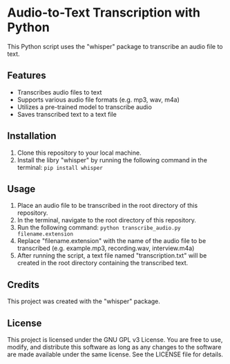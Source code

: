 # Audio-to-Text Transcription with Python

This Python script uses the "whisper" package to transcribe an audio file to text.

## Features

- Transcribes audio files to text
- Supports various audio file formats (e.g. mp3, wav, m4a)
- Utilizes a pre-trained model to transcribe audio
- Saves transcribed text to a text file

## Installation

1. Clone this repository to your local machine.
2. Install the libry "whisper" by running the following command in the terminal: 
   `pip install whisper`

## Usage

1. Place an audio file to be transcribed in the root directory of this repository.
2. In the terminal, navigate to the root directory of this repository.
3. Run the following command: 
   `python transcribe_audio.py filename.extension`
4. Replace "filename.extension" with the name of the audio file to be transcribed (e.g. example.mp3, recording.wav, interview.m4a)
5. After running the script, a text file named "transcription.txt" will be created in the root directory containing the transcribed text.

## Credits

This project was created with the "whisper" package. 

## License

This project is licensed under the GNU GPL v3 License. You are free to use, modify, and distribute this software as long as any changes to the software are made available under the same license. See the LICENSE file for details.
